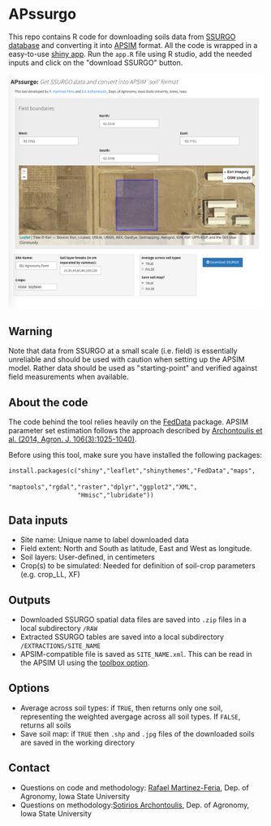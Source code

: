 # APssurgo

This repo contains R code for downloading soils data from [SSURGO database](https://websoilsurvey.nrcs.usda.gov) and converting it into [APSIM](https://www.apsim.info/) format. All the code is wrapped in a easy-to-use [shiny app](https://shiny.rstudio.com/). Run the `app.R` file using R studio,  add the needed inputs and click on the "download SSURGO" button.  

![](tool.png)

## Warning

Note that data from SSURGO at a small scale (i.e. field) is essentially unreliable and should be used with caution when setting up the APSIM model. Rather data should be used as "starting-point" and verified against field measurements when available. 

## About the code 

The code behind the tool relies heavily on the [FedData](https://cran.r-project.org/web/packages/FedData/index.html) package. APSIM parameter set estimation follows the approach described by [Archontoulis et al. (2014, Agron. J. 106(3):1025-1040)](https://dl.sciencesocieties.org/publications/aj/abstracts/106/3/1025?access=0&view=pdf).

Before using this tool, make sure you have installed the following packages:

```{r}
install.packages(c("shiny","leaflet","shinythemes","FedData","maps",
                   "maptools","rgdal","raster","dplyr","ggplot2","XML",
                   "Hmisc","lubridate"))
```
## Data inputs

* Site name: Unique name to label downloaded data
* Field extent: North and South as latitude, East and West as longitude.
* Soil layers: User-defined, in centimeters
* Crop(s) to be simulated: Needed for definition of soil-crop parameters (e.g. crop_LL, XF)

## Outputs

* Downloaded SSURGO spatial data files are saved into `.zip` files in a local subdirectory `/RAW`
* Extracted SSURGO tables are saved into a local subdirectory `/EXTRACTIONS/SITE_NAME`
* APSIM-compatible file is saved as `SITE_NAME.xml`. This can be read in the APSIM UI using the [toolbox option](https://www.apsim.info/Documentation/CommonTasksinAPSIM/CreateyourownorAddsomeoneelsestoolbox.aspx).

## Options

* Average across soil types: if `TRUE`, then returns only one soil, representing the weighted avergage across all soil types. If `FALSE`, returns all soils
* Save soil map: if `TRUE` then `.shp` and `.jpg` files of the downloaded soils are saved in the working directory

## Contact

* Questions on code and methodology: [Rafael Martinez-Feria](mailto:rmartine@iastate.edu), Dep. of Agronomy, Iowa State University
* Questions on methodology:[Sotirios Archontoulis](mailto:sarchont@iastate.edu), Dep. of Agronomy, Iowa State University 
